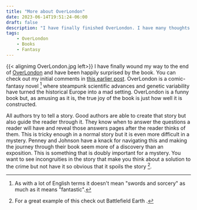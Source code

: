 ```yaml
---
title: "More about OverLondon"
date: 2023-06-14T19:51:24-06:00
draft: false
description: "I have finally finished OverLondon. I have many thoughts and opinions. You have been warned."
tags:
    - OverLondon 
    - Books
    - Fantasy
---
```


{{< alignimg OverLondon.jpg left>}} I have finally wound my way to the end of [OverLondon](https://www.overlondon.net/) and have been happily surprised by the book. You can check out my initial comments in [this earlier post](/posts/overlondon/). OverLondon is a comic-fantasy novel [^1] where steampunk scientific advances and genetic variability have turned the historical Europe into a mad setting. OverLondon is a funny book but, as amusing as it is, the true joy of the book is just how well it is constructed. 

All authors try to tell a story. Good authors are able to create that story but also guide the reader through it. They know when to answer the questions a reader will have and reveal those answers pages after the reader thinks of them. This is tricky enough in a normal story but it is even more difficult in a mystery. Penney and Johnson have a knack for navigating this and making the journey through their book seem more of a discovery than an exposition. This is something that is doubly important for a mystery. You want to see incongruities in the story that make you think about a solution to the crime but not have it so obvious that it spoils the story [^2].




[^1]: As with a lot of English terms it doesn't mean "swords and sorcery" as much as it means "fantastic".
[^2]: For a great example of this check out Battlefield Earth [^3].
[^3]: Actually don't. It is a horrible book. 

